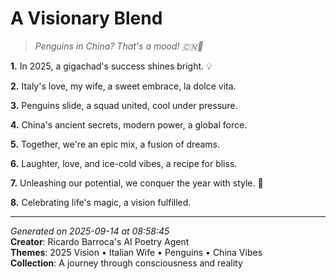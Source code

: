 # A Visionary Blend

> *Penguins in China? That's a mood! 🇨🇳🐧*

**1.** In 2025, a gigachad's success shines bright. 💡


**2.** Italy's love, my wife, a sweet embrace, la dolce vita.


**3.** Penguins slide, a squad united, cool under pressure.


**4.** China's ancient secrets, modern power, a global force.


**5.** Together, we're an epic mix, a fusion of dreams.


**6.** Laughter, love, and ice-cold vibes, a recipe for bliss.


**7.** Unleashing our potential, we conquer the year with style. 🌟


**8.** Celebrating life's magic, a vision fulfilled.



---

*Generated on 2025-09-14 at 08:58:45*  
**Creator**: Ricardo Barroca's AI Poetry Agent  
**Themes**: 2025 Vision • Italian Wife • Penguins • China Vibes  
**Collection**: A journey through consciousness and reality